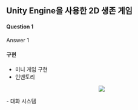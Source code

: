 ## Unity Engine을 사용한 2D 생존 게임

#### Question 1

Answer 1

#### 구현

- 미니 게임 구현
- 인벤토리
<p align = "center">
<img src = "https://github.com/CodingVirus/PayOff_Unity_Project/assets/93506475/deeca715-add7-4c23-b0a4-74c0586c1440">
</p>
- 대화 시스템
